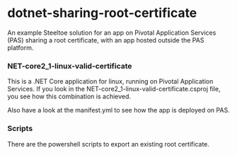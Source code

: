 # dotnet-sharing-root-certificate
An example Steeltoe solution for an app on Pivotal Application Services (PAS) sharing a root certificate, with an app hosted outside the PAS platform.

### NET-core2_1-linux-valid-certificate
This is a .NET Core application for linux, running on Pivotal Application Services. If you look in the NET-core2_1-linux-valid-certificate.csproj file, you see how this combination is achieved.

Also have a look at the manifest.yml to see how the app is deployed on PAS.

### Scripts
There are the powershell scripts to export an existing root certificate.
